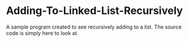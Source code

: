 # Adding-To-Linked-List-Recursively
A sample program created to see recursively adding to a list. The source code is simply here to look at.
